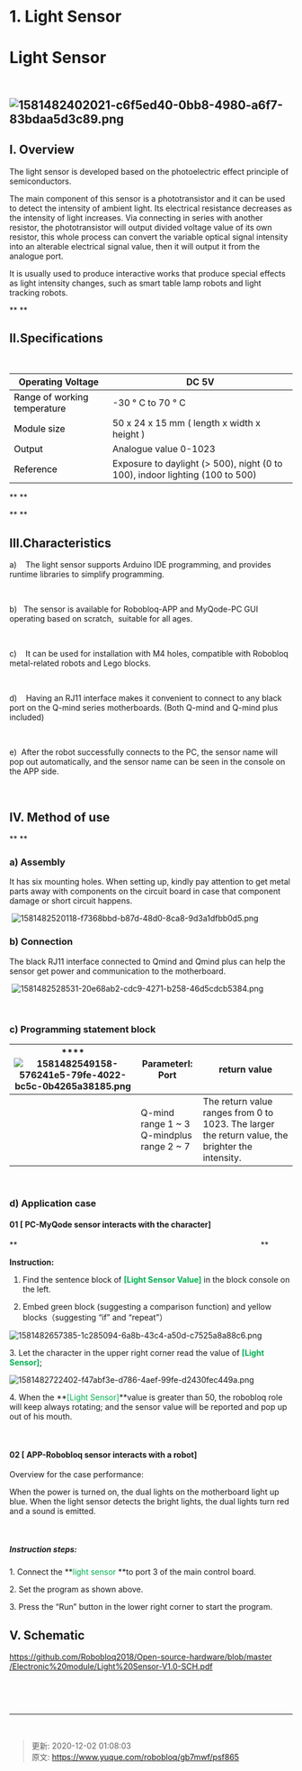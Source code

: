 # 1. Light Sensor

# Light Sensor


##  ![1581482402021-c6f5ed40-0bb8-4980-a6f7-83bdaa5d3c89.png](./img/bk1vd8f1X1lif4Sr/1581482402021-c6f5ed40-0bb8-4980-a6f7-83bdaa5d3c89-921731.png)
## I. Overview
The light sensor is developed based on the photoelectric effect principle of semiconductors. 

The main component of this sensor is a phototransistor and it can be used to detect the intensity of ambient light. Its electrical resistance decreases as the intensity of light increases. Via connecting in series with another resistor, the phototransistor will output divided voltage value of its own resistor, this whole process can convert the variable optical signal intensity into an alterable electrical signal value, then it will output it from the analogue port.

It is usually used to produce interactive works that produce special effects as light intensity changes, such as smart table lamp robots and light tracking robots.

** **

## Ⅱ.Specifications
 

| Operating   Voltage | DC   5V  |
| --- | --- |
| <font style="color:black;">Range of working temperature</font> | -30   ° C to 70 ° C |
| <font style="color:black;">Module size</font> | 50   x 24 x 15 mm ( length x width x height ) |
| <font style="color:black;">Output </font> | Analogue   value 0-1023 |
| <font style="color:black;">Reference</font> | Exposure   to daylight (> 500), night (0 to 100), indoor lighting (100 to 500) |


** **

** **

## Ⅲ.Characteristics
a)    The light sensor supports Arduino IDE programming, and provides runtime libraries to simplify programming.

 

b)   The sensor is available for Robobloq-APP and MyQode-PC GUI operating based on scratch,  suitable for all ages.

 

c)    It can be used for installation with M4 holes, compatible with Robobloq metal-related robots and Lego blocks.

 

d)    Having an RJ11 interface makes it convenient to connect to any black port on the Q-mind series motherboards. (Both Q-mind and Q-mind plus included)

 

e)  After the robot successfully connects to the PC, the sensor name will pop out automatically, and the sensor name can be seen in the console on the APP side.

 

## Ⅳ. Method of use
** **

### a) Assembly     
It has six mounting holes. When setting up, kindly pay attention to get metal parts away with components on the circuit board in case that component damage or short circuit happens. 



 ![1581482520118-f7368bbd-b87d-48d0-8ca8-9d3a1dfbb0d5.png](./img/bk1vd8f1X1lif4Sr/1581482520118-f7368bbd-b87d-48d0-8ca8-9d3a1dfbb0d5-585668.png)

### b) Connection    
The black RJ11 interface connected to Qmind and Qmind plus can help the sensor get power and communication to the motherboard.



 ![1581482528531-20e68ab2-cdc9-4271-b258-46d5cdcb5384.png](./img/bk1vd8f1X1lif4Sr/1581482528531-20e68ab2-cdc9-4271-b258-46d5cdcb5384-633966.png)

 

### c) Programming statement block 
| ****<br/>![1581482549158-576241e5-79fe-4022-bc5c-0b4265a38185.png](./img/bk1vd8f1X1lif4Sr/1581482549158-576241e5-79fe-4022-bc5c-0b4265a38185-257016.png) | ParameterⅠ: Port | return value |
| :---: | --- | --- |
| | Q-mind<br/>  range 1 ~ 3<br/>Q-mindplus<br/>range 2 ~ 7 | The return value   ranges from 0   to 1023. The larger the   return value, the brighter the intensity. |


<font style="color:white;"> </font>

### d) Application case     
#### 01 [ PC-MyQode sensor interacts with the character]
**                                                                                                              **

**Instruction:**

1. Find the sentence block of **<font style="color:#00B050;">[Light Sensor Value]</font>** in the block console on the left.

2. Embed green block (suggesting a comparison function) and yellow blocks（suggesting “if” and “repeat”）

![1581482657385-1c285094-6a8b-43c4-a50d-c7525a8a88c6.png](./img/bk1vd8f1X1lif4Sr/1581482657385-1c285094-6a8b-43c4-a50d-c7525a8a88c6-668788.png)

3. Let the character in the upper right corner read the value of **<font style="color:#00B050;">[Light Sensor]</font>**;

![1581482722402-f47abf3e-d786-4aef-99fe-d2430fec449a.png](./img/bk1vd8f1X1lif4Sr/1581482722402-f47abf3e-d786-4aef-99fe-d2430fec449a-210805.png)

4. When the **<font style="color:#00B050;">[Light Sensor]</font>**value is greater than 50, the robobloq role will keep always rotating; and the sensor value will be reported and pop up out of his mouth.

                                                   

#### 02 [ APP-Robobloq sensor interacts with a robot]
Overview for the case performance:

When the power is turned on, the dual lights on the motherboard light up blue. When the light sensor detects the bright lights, the dual lights turn red and a sound is emitted.

 

##### Instruction steps:
1. Connect the **<font style="color:#00B050;">light sensor </font>**to port 3 of the main control board.

2. Set the program as shown above.

3. Press the “Run” button in the lower right corner to start the program.

## V. Schematic
[https://github.com/Robobloq2018/Open-source-hardware/blob/master /Electronic%20module/Light%20Sensor-V1.0-SCH.pdf](https://translate.google.com/translate?hl=zh-CN&prev=_t&sl=auto&tl=en&u=https://github.com/Robobloq2018/Open-source-hardware/blob/master/Electronic%2520module/Light%2520Sensor-V1.0-SCH.pdf)

 

 





---

 



> 更新: 2020-12-02 01:08:03  
> 原文: <https://www.yuque.com/robobloq/gb7mwf/psf865>